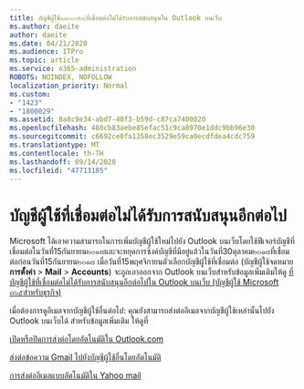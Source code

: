```yaml
---
title: บัญชีผู้ใช้๑๘๐๐๐๒๙ที่เชื่อมต่อไม่ได้รับการสนับสนุนใน Outlook บนเว็บ
ms.author: daeite
author: daeite
ms.date: 04/21/2020
ms.audience: ITPro
ms.topic: article
ms.service: o365-administration
ROBOTS: NOINDEX, NOFOLLOW
localization_priority: Normal
ms.custom:
- "1423"
- "1800029"
ms.assetid: 8a8c9e34-abd7-40f3-b59d-c87ca7400020
ms.openlocfilehash: 480cb83aebe85efac51c9ca8970e1ddc9bb96e30
ms.sourcegitcommit: c6692ce0fa1358ec3529e59ca0ecdfdea4cdc759
ms.translationtype: MT
ms.contentlocale: th-TH
ms.lasthandoff: 09/14/2020
ms.locfileid: "47713185"
---
```

# <a name="connected-accounts-are-no-longer-supported"></a>บัญชีผู้ใช้ที่เชื่อมต่อไม่ได้รับการสนับสนุนอีกต่อไป

Microsoft ได้เอาความสามารถในการเพิ่มบัญชีผู้ใช้ใหม่ไปยัง Outlook บนเว็บโดยใช้ฟีเจอร์บัญชีที่เชื่อมต่อในวันที่15กันยายน๒๐๑๘และจะหยุดการซิงค์บัญชีที่มีอยู่แล้วในวันที่30ตุลาคม๒๐๑๘ที่เชื่อมต่อก่อนวันที่15กันยายน๒๐๑๘ เมื่อวันที่15พฤศจิกายนตัวเลือกบัญชีผู้ใช้ที่เชื่อมต่อ (บัญชีผู้ใช้จดหมาย**การตั้งค่า** \> **Mail** \> **Accounts**) จะถูกเอาออกจาก Outlook บนเว็บสำหรับข้อมูลเพิ่มเติมให้ดู [ที่บัญชีผู้ใช้ที่เชื่อมต่อไม่ได้รับการสนับสนุนอีกต่อไปใน Outlook บนเว็บ (บัญชีผู้ใช้ Microsoft ๓๖๕สำหรับธุรกิจ)](https://support.office.com/article/Connected-accounts-is-no-longer-supported-in-Outlook-on-the-web-Office-365-for-business-accounts-5cc526bf-e928-4a99-8b9f-5e089df7d887)
  
เมื่อต้องการดูอีเมลจากบัญชีผู้ใช้อื่นต่อไป: คุณยังสามารถส่งต่ออีเมลจากบัญชีผู้ใช้เหล่านั้นไปยัง Outlook บนเว็บได้ สำหรับข้อมูลเพิ่มเติม ให้ดูที่
  
[เปิดหรือปิดการส่งต่อโดยอัตโนมัติใน Outlook.com](https://go.microsoft.com/fwlink/?linkid=2038346)
  
[ส่งต่อข้อความ Gmail ไปยังบัญชีผู้ใช้อื่นโดยอัตโนมัติ](https://aka.ms/forward-gmail-messages)
  
[การส่งต่ออีเมลแบบอัตโนมัติใน Yahoo mail](https://aka.ms/yahoo-email-forwarding)
  